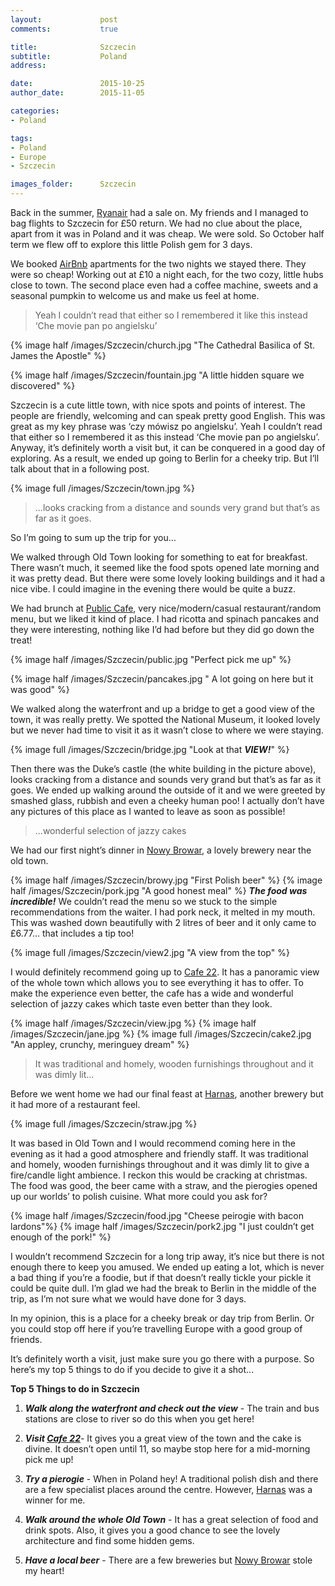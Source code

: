 ```yaml
---
layout:				post
comments: 			true

title:				Szczecin
subtitle:			Poland
address: 

date:				2015-10-25
author_date:		2015-11-05

categories: 
- Poland

tags:			
- Poland
- Europe
- Szczecin

images_folder:		Szczecin
---
```


Back in the summer, [Ryanair](https://beta.ryanair.com/gb/en/) had a sale on. My friends and I managed to bag flights to Szczecin for £50 return. We had no clue about the place, apart from it was in Poland and it was cheap. We were sold. So October half term we flew off to explore this little Polish gem for 3 days.

We booked [AirBnb](www.airbnb.co.uk/c/cgummer1?s=8) apartments for the two nights we stayed there. They were so cheap! Working out at £10 a night each, for the two cozy, little hubs close to town. The second place even had a coffee machine, sweets and a seasonal pumpkin to welcome us and make us feel at home. 

> Yeah I couldn’t read that either so I remembered it like this instead ‘Che movie pan po angielsku’

{% image half /images/Szczecin/church.jpg "The Cathedral Basilica of St. James the Apostle" %}

{% image half /images/Szczecin/fountain.jpg "A little hidden square we discovered" %}

Szczecin is a cute little town, with nice spots and points of interest. The people are friendly, welcoming and can speak pretty good English. This was great as my key phrase was ‘czy mówisz po angielsku’. Yeah I couldn’t read that either so I remembered it as this instead ‘Che movie pan po angielsku’. Anyway, it’s definitely worth a visit but, it can be conquered in a good day of exploring. As a result, we ended up going to Berlin for a cheeky trip. But I’ll talk about that in a following post.

 {% image full /images/Szczecin/town.jpg %}

> ...looks cracking from a distance and sounds very grand but that’s as far as it goes.

So I’m going to sum up the trip for you…

We walked through Old Town looking for something to eat for breakfast. There wasn’t much, it seemed like the food spots opened late morning and it was pretty dead. But there were some lovely looking buildings and it had a nice vibe. I could imagine in the evening there would be quite a buzz.

We had brunch at [Public Cafe](https://www.facebook.com/PublicCafePodzamcze/), very nice/modern/casual restaurant/random menu, but we liked it kind of place. I had ricotta and spinach pancakes and they were interesting, nothing like I’d had before but they did go down the treat!

{% image half /images/Szczecin/public.jpg "Perfect pick me up" %}

{% image half /images/Szczecin/pancakes.jpg " A lot going on here but it was good" %}

We walked along the waterfront and up a bridge to get a good view of the town, it was really pretty. We spotted the National Museum, it looked lovely but we never had time to visit it as it wasn’t close to where we were staying.

{% image full /images/Szczecin/bridge.jpg "Look at that ***VIEW!***" %}

Then there was the Duke’s castle (the white building in the picture above), looks cracking from a distance and sounds very grand but that’s as far as it goes. We ended up walking around the outside of it and we were greeted by smashed glass, rubbish and even a cheeky human poo! I actually don’t have any pictures of this place as I wanted to leave as soon as possible!

> ...wonderful selection of jazzy cakes

We had our first night’s dinner in [Nowy Browar](http://nowybrowar.pl/), a lovely brewery near the old town.

{% image half /images/Szczecin/browy.jpg "First Polish beer" %}
{% image half /images/Szczecin/pork.jpg "A good honest meal" %}
***The food was incredible!*** We couldn’t read the menu so we stuck to the simple recommendations from the waiter. I had pork neck, it melted in my mouth. This was washed down beautifully with 2 litres of beer and it only came to £6.77… that includes a tip too!

{% image full /images/Szczecin/view2.jpg "A view from the top" %}

I would definitely recommend going up to [Cafe 22](https://cafe22.pl/en/). It has a panoramic view of the whole town which allows you to see everything it has to offer. To make the experience even better, the cafe has a wide and wonderful selection of jazzy cakes which taste even better than they look.

{% image half /images/Szczecin/view.jpg %}
{% image half /images/Szczecin/jane.jpg %}
{% image full /images/Szczecin/cake2.jpg "An appley, crunchy, meringuey dream"  %}

>  It was traditional and homely, wooden furnishings throughout and it was dimly lit...

Before we went home we had our final feast at [Harnas](http://www.restauracjaharnas.pl/), another brewery but it had more of a restaurant feel. 

{% image full /images/Szczecin/straw.jpg %}

It was based in Old Town and I would recommend coming here in the evening as it had a good atmosphere and friendly staff. It was traditional and homely, wooden furnishings throughout and it was dimly lit to give a fire/candle light ambience. I reckon this would be cracking at christmas. The food was good, the beer came with a straw, and the pierogies opened up our worlds’ to polish cuisine. What more could you ask for?

{% image half /images/Szczecin/food.jpg "Cheese peirogie with bacon lardons"%}
{% image half /images/Szczecin/pork2.jpg "I just couldn’t get enough of the pork!" %}

I wouldn’t recommend Szczecin for a long trip away, it’s nice but there is not enough there to keep you amused. We ended up eating a lot, which is never a bad thing if you’re a foodie, but if that doesn’t really tickle your pickle it could be quite dull. I’m glad we had the break to Berlin in the middle of the trip, as I’m not sure what we would have done for 3 days. 

In my opinion, this is a place for a cheeky break or day trip from Berlin. Or you could stop off here if you’re travelling Europe with a good group of friends.

It’s definitely worth a visit, just make sure you go there with a purpose. So here’s my top 5 things to do if you decide to give it a shot...

**Top 5 Things to do in Szczecin**


1. ***Walk along the waterfront and check out the view*** - The train and bus stations are close to river so do this when you get here! 

2. ***Visit [Cafe 22](https://cafe22.pl/en/)***- It gives you a great view of the town and the cake is divine. It doesn’t open until 11, so maybe stop here for a mid-morning pick me up!

3. ***Try a pierogie*** - When in Poland hey! A traditional polish dish and there are a few specialist places around the centre. However, [Harnas](http://www.restauracjaharnas.pl/) was a winner for me.

4. ***Walk around the whole Old Town*** - It has a great selection of food and drink spots. Also, it gives you a good chance to see the lovely architecture and find some hidden gems.

5. ***Have a local beer*** - There are a few breweries but [Nowy Browar](http://nowybrowar.pl/) stole my heart!
